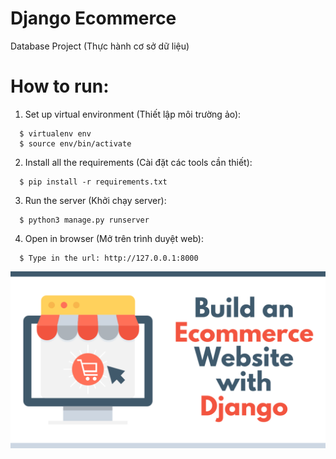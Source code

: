 # Django Ecommerce

Database Project (Thực hành cơ sở dữ liệu)

# How to run: 
  1. Set up virtual environment (Thiết lập môi trường ảo):
  ```
    $ virtualenv env
    $ source env/bin/activate
  ```
  2. Install all the requirements (Cài đặt các tools cần thiết):
  ```
    $ pip install -r requirements.txt
  ```
  3. Run the server (Khởi chạy server):
  ```
    $ python3 manage.py runserver
  ```
  4. Open in browser (Mở trên trình duyệt web):
  ```
    $ Type in the url: http://127.0.0.1:8000 
  ```

![alt text](https://github.com/Thanhha0426/web-django/blob/master/thumbnail.png "logo")



